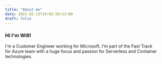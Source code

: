 ```yaml
---
title: "About me"
date: 2022-02-13T19:02:55+13:00
draft: false
---
```


### Hi I'm Will!

I'm a Customer Engineer working for Microsoft. I'm part of the Fast Track for Azure team with a huge focus and passion for Serverless and Container technologies.

